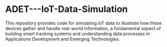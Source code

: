 # ADET---IoT-Data-Simulation
This repository provides code for simulating IoT data to illustrate how these devices gather and handle real-world information, a fundamental aspect of building smart tracking systems and understanding data processes in Applications Development and Emerging Technologies.
